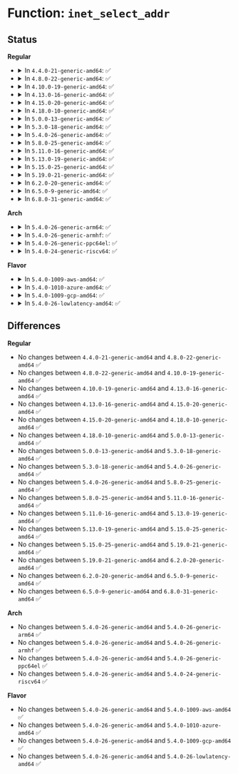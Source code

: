 # Function: <code>inet_select_addr</code>

## Status
<b>Regular</b>
<ul>
<li>
<details>
<summary>In <code>4.4.0-21-generic-amd64</code>: ✅</summary>

```c
__be32 inet_select_addr(const struct net_device * dev, __be32 dst, int scope)
```

```json
{
  "name": "inet_select_addr",
  "collision_type": "Unique Global",
  "inline_type": "No",
  "funcs": [
    {
      "addr": 18446744071586772160,
      "name": "inet_select_addr",
      "external": true,
      "loc": "net/ipv4/devinet.c:1192",
      "file": "net/ipv4/devinet.c",
      "inline": "seen, unknown",
      "caller_inline": [],
      "caller_func": [
        "net/ipv4/route.c:__ip_route_output_key_hash",
        "net/ipv4/route.c:__ip_route_output_key_hash",
        "net/ipv4/route.c:__ip_route_output_key_hash",
        "net/ipv4/route.c:__ip_route_output_key_hash",
        "net/ipv4/route.c:ip_rt_get_source",
        "net/ipv4/arp.c:arp_solicit",
        "net/ipv4/icmp.c:icmp_send",
        "net/ipv4/fib_frontend.c:fib_compute_spec_dst",
        "net/ipv4/fib_semantics.c:fib_create_info",
        "net/ipv4/fib_semantics.c:fib_select_path"
      ]
    }
  ],
  "symbols": [
    {
      "addr": 18446744071586772160,
      "name": "inet_select_addr",
      "section": ".text",
      "bind": "STB_GLOBAL",
      "size": 194
    }
  ]
}
```
</details>
</li>
<li>
<details>
<summary>In <code>4.8.0-22-generic-amd64</code>: ✅</summary>

```c
__be32 inet_select_addr(const struct net_device * dev, __be32 dst, int scope)
```

```json
{
  "name": "inet_select_addr",
  "collision_type": "Unique Global",
  "inline_type": "No",
  "funcs": [
    {
      "addr": 18446744071587220880,
      "name": "inet_select_addr",
      "external": true,
      "loc": "net/ipv4/devinet.c:1196",
      "file": "net/ipv4/devinet.c",
      "inline": "seen, unknown",
      "caller_inline": [],
      "caller_func": [
        "net/ipv4/route.c:__ip_route_output_key_hash",
        "net/ipv4/route.c:__ip_route_output_key_hash",
        "net/ipv4/route.c:__ip_route_output_key_hash",
        "net/ipv4/route.c:__ip_route_output_key_hash",
        "net/ipv4/route.c:ip_rt_get_source",
        "net/ipv4/arp.c:arp_solicit",
        "net/ipv4/icmp.c:icmp_send",
        "net/ipv4/fib_frontend.c:fib_compute_spec_dst",
        "net/ipv4/fib_semantics.c:fib_select_path",
        "net/ipv4/fib_semantics.c:fib_create_info"
      ]
    }
  ],
  "symbols": [
    {
      "addr": 18446744071587220880,
      "name": "inet_select_addr",
      "section": ".text",
      "bind": "STB_GLOBAL",
      "size": 323
    }
  ]
}
```
</details>
</li>
<li>
<details>
<summary>In <code>4.10.0-19-generic-amd64</code>: ✅</summary>

```c
__be32 inet_select_addr(const struct net_device * dev, __be32 dst, int scope)
```

```json
{
  "name": "inet_select_addr",
  "collision_type": "Unique Global",
  "inline_type": "No",
  "funcs": [
    {
      "addr": 18446744071587421424,
      "name": "inet_select_addr",
      "external": true,
      "loc": "net/ipv4/devinet.c:1196",
      "file": "net/ipv4/devinet.c",
      "inline": "seen, unknown",
      "caller_inline": [],
      "caller_func": [
        "net/ipv4/route.c:__ip_route_output_key_hash",
        "net/ipv4/route.c:__ip_route_output_key_hash",
        "net/ipv4/route.c:__ip_route_output_key_hash",
        "net/ipv4/route.c:__ip_route_output_key_hash",
        "net/ipv4/route.c:ip_rt_get_source",
        "net/ipv4/arp.c:arp_solicit",
        "net/ipv4/icmp.c:icmp_send",
        "net/ipv4/fib_frontend.c:fib_compute_spec_dst",
        "net/ipv4/fib_semantics.c:fib_select_path",
        "net/ipv4/fib_semantics.c:fib_create_info"
      ]
    }
  ],
  "symbols": [
    {
      "addr": 18446744071587421424,
      "name": "inet_select_addr",
      "section": ".text",
      "bind": "STB_GLOBAL",
      "size": 323
    }
  ]
}
```
</details>
</li>
<li>
<details>
<summary>In <code>4.13.0-16-generic-amd64</code>: ✅</summary>

```c
__be32 inet_select_addr(const struct net_device * dev, __be32 dst, int scope)
```

```json
{
  "name": "inet_select_addr",
  "collision_type": "Unique Global",
  "inline_type": "No",
  "funcs": [
    {
      "addr": 18446744071587559312,
      "name": "inet_select_addr",
      "external": true,
      "loc": "net/ipv4/devinet.c:1231",
      "file": "net/ipv4/devinet.c",
      "inline": "seen, unknown",
      "caller_inline": [],
      "caller_func": [
        "net/ipv4/route.c:ip_route_output_key_hash_rcu",
        "net/ipv4/route.c:ip_route_output_key_hash_rcu",
        "net/ipv4/route.c:ip_route_output_key_hash_rcu",
        "net/ipv4/route.c:ip_route_output_key_hash_rcu",
        "net/ipv4/route.c:ip_rt_get_source",
        "net/ipv4/arp.c:arp_solicit",
        "net/ipv4/icmp.c:icmp_send",
        "net/ipv4/fib_frontend.c:fib_compute_spec_dst",
        "net/ipv4/fib_semantics.c:fib_select_path",
        "net/ipv4/fib_semantics.c:fib_create_info"
      ]
    }
  ],
  "symbols": [
    {
      "addr": 18446744071587559312,
      "name": "inet_select_addr",
      "section": ".text",
      "bind": "STB_GLOBAL",
      "size": 354
    }
  ]
}
```
</details>
</li>
<li>
<details>
<summary>In <code>4.15.0-20-generic-amd64</code>: ✅</summary>

```c
__be32 inet_select_addr(const struct net_device * dev, __be32 dst, int scope)
```

```json
{
  "name": "inet_select_addr",
  "collision_type": "Unique Global",
  "inline_type": "No",
  "funcs": [
    {
      "addr": 18446744071588082624,
      "name": "inet_select_addr",
      "external": true,
      "loc": "net/ipv4/devinet.c:1239",
      "file": "net/ipv4/devinet.c",
      "inline": "seen, unknown",
      "caller_inline": [],
      "caller_func": [
        "net/ipv4/route.c:ip_route_output_key_hash_rcu",
        "net/ipv4/route.c:ip_route_output_key_hash_rcu",
        "net/ipv4/route.c:ip_route_output_key_hash_rcu",
        "net/ipv4/route.c:ip_route_output_key_hash_rcu",
        "net/ipv4/route.c:ip_rt_get_source",
        "net/ipv4/arp.c:arp_solicit",
        "net/ipv4/icmp.c:icmp_send",
        "net/ipv4/fib_frontend.c:fib_compute_spec_dst",
        "net/ipv4/fib_semantics.c:fib_select_path",
        "net/ipv4/fib_semantics.c:fib_create_info"
      ]
    }
  ],
  "symbols": [
    {
      "addr": 18446744071588082624,
      "name": "inet_select_addr",
      "section": ".text",
      "bind": "STB_GLOBAL",
      "size": 354
    }
  ]
}
```
</details>
</li>
<li>
<details>
<summary>In <code>4.18.0-10-generic-amd64</code>: ✅</summary>

```c
__be32 inet_select_addr(const struct net_device * dev, __be32 dst, int scope)
```

```json
{
  "name": "inet_select_addr",
  "collision_type": "Unique Global",
  "inline_type": "No",
  "funcs": [
    {
      "addr": 18446744071588434496,
      "name": "inet_select_addr",
      "external": true,
      "loc": "net/ipv4/devinet.c:1246",
      "file": "net/ipv4/devinet.c",
      "inline": "seen, unknown",
      "caller_inline": [],
      "caller_func": [
        "net/ipv4/route.c:ip_route_output_key_hash_rcu",
        "net/ipv4/route.c:ip_route_output_key_hash_rcu",
        "net/ipv4/route.c:ip_route_output_key_hash_rcu",
        "net/ipv4/route.c:ip_route_output_key_hash_rcu",
        "net/ipv4/route.c:ip_rt_get_source",
        "net/ipv4/arp.c:arp_solicit",
        "net/ipv4/icmp.c:icmp_send",
        "net/ipv4/fib_frontend.c:fib_compute_spec_dst",
        "net/ipv4/fib_semantics.c:fib_select_path",
        "net/ipv4/fib_semantics.c:fib_create_info"
      ]
    }
  ],
  "symbols": [
    {
      "addr": 18446744071588434496,
      "name": "inet_select_addr",
      "section": ".text",
      "bind": "STB_GLOBAL",
      "size": 353
    }
  ]
}
```
</details>
</li>
<li>
<details>
<summary>In <code>5.0.0-13-generic-amd64</code>: ✅</summary>

```c
__be32 inet_select_addr(const struct net_device * dev, __be32 dst, int scope)
```

```json
{
  "name": "inet_select_addr",
  "collision_type": "Unique Global",
  "inline_type": "No",
  "funcs": [
    {
      "addr": 18446744071588626512,
      "name": "inet_select_addr",
      "external": true,
      "loc": "net/ipv4/devinet.c:1258",
      "file": "net/ipv4/devinet.c",
      "inline": "seen, unknown",
      "caller_inline": [],
      "caller_func": [
        "net/ipv4/route.c:ip_route_output_key_hash_rcu",
        "net/ipv4/route.c:ip_route_output_key_hash_rcu",
        "net/ipv4/route.c:ip_route_output_key_hash_rcu",
        "net/ipv4/route.c:ip_route_output_key_hash_rcu",
        "net/ipv4/route.c:ip_rt_get_source",
        "net/ipv4/arp.c:arp_solicit",
        "net/ipv4/icmp.c:__icmp_send",
        "net/ipv4/fib_frontend.c:fib_compute_spec_dst",
        "net/ipv4/fib_semantics.c:fib_select_path",
        "net/ipv4/fib_semantics.c:fib_create_info"
      ]
    }
  ],
  "symbols": [
    {
      "addr": 18446744071588626512,
      "name": "inet_select_addr",
      "section": ".text",
      "bind": "STB_GLOBAL",
      "size": 353
    }
  ]
}
```
</details>
</li>
<li>
<details>
<summary>In <code>5.3.0-18-generic-amd64</code>: ✅</summary>

```c
__be32 inet_select_addr(const struct net_device * dev, __be32 dst, int scope)
```

```json
{
  "name": "inet_select_addr",
  "collision_type": "Unique Global",
  "inline_type": "No",
  "funcs": [
    {
      "addr": 18446744071589040000,
      "name": "inet_select_addr",
      "external": true,
      "loc": "net/ipv4/devinet.c:1295",
      "file": "net/ipv4/devinet.c",
      "inline": "seen, unknown",
      "caller_inline": [],
      "caller_func": [
        "net/ipv4/route.c:ip_route_output_key_hash_rcu",
        "net/ipv4/route.c:ip_route_output_key_hash_rcu",
        "net/ipv4/route.c:ip_route_output_key_hash_rcu",
        "net/ipv4/route.c:ip_rt_get_source",
        "net/ipv4/arp.c:arp_solicit",
        "net/ipv4/icmp.c:__icmp_send",
        "net/ipv4/fib_frontend.c:fib_compute_spec_dst"
      ]
    }
  ],
  "symbols": [
    {
      "addr": 18446744071589040000,
      "name": "inet_select_addr",
      "section": ".text",
      "bind": "STB_GLOBAL",
      "size": 408
    }
  ]
}
```
</details>
</li>
<li>
<details>
<summary>In <code>5.4.0-26-generic-amd64</code>: ✅</summary>

```c
__be32 inet_select_addr(const struct net_device * dev, __be32 dst, int scope)
```

```json
{
  "name": "inet_select_addr",
  "collision_type": "Unique Global",
  "inline_type": "No",
  "funcs": [
    {
      "addr": 18446744071589264512,
      "name": "inet_select_addr",
      "external": true,
      "loc": "net/ipv4/devinet.c:1295",
      "file": "net/ipv4/devinet.c",
      "inline": "seen, unknown",
      "caller_inline": [],
      "caller_func": [
        "net/ipv4/route.c:ip_route_output_key_hash_rcu",
        "net/ipv4/route.c:ip_route_output_key_hash_rcu",
        "net/ipv4/route.c:ip_route_output_key_hash_rcu",
        "net/ipv4/route.c:ip_rt_get_source",
        "net/ipv4/arp.c:arp_solicit",
        "net/ipv4/icmp.c:__icmp_send",
        "net/ipv4/fib_frontend.c:fib_compute_spec_dst"
      ]
    }
  ],
  "symbols": [
    {
      "addr": 18446744071589264512,
      "name": "inet_select_addr",
      "section": ".text",
      "bind": "STB_GLOBAL",
      "size": 408
    }
  ]
}
```
</details>
</li>
<li>
<details>
<summary>In <code>5.8.0-25-generic-amd64</code>: ✅</summary>

```c
__be32 inet_select_addr(const struct net_device * dev, __be32 dst, int scope)
```

```json
{
  "name": "inet_select_addr",
  "collision_type": "Unique Global",
  "inline_type": "No",
  "funcs": [
    {
      "addr": 18446744071590240448,
      "name": "inet_select_addr",
      "external": true,
      "loc": "net/ipv4/devinet.c:1301",
      "file": "net/ipv4/devinet.c",
      "inline": "seen, unknown",
      "caller_inline": [],
      "caller_func": [
        "net/ipv4/route.c:ip_route_output_key_hash_rcu",
        "net/ipv4/route.c:ip_route_output_key_hash_rcu",
        "net/ipv4/route.c:ip_route_output_key_hash_rcu",
        "net/ipv4/route.c:ip_rt_get_source",
        "net/ipv4/arp.c:arp_solicit",
        "net/ipv4/icmp.c:__icmp_send",
        "net/ipv4/fib_frontend.c:fib_compute_spec_dst",
        "net/ipv4/fib_semantics.c:fib_create_info",
        "net/ipv4/fib_semantics.c:fib_create_info",
        "net/ipv4/fib_semantics.c:fib_result_prefsrc",
        "net/ipv4/fib_semantics.c:fib_result_prefsrc"
      ]
    }
  ],
  "symbols": [
    {
      "addr": 18446744071590240448,
      "name": "inet_select_addr",
      "section": ".text",
      "bind": "STB_GLOBAL",
      "size": 388
    }
  ]
}
```
</details>
</li>
<li>
<details>
<summary>In <code>5.11.0-16-generic-amd64</code>: ✅</summary>

```c
__be32 inet_select_addr(const struct net_device * dev, __be32 dst, int scope)
```

```json
{
  "name": "inet_select_addr",
  "collision_type": "Unique Global",
  "inline_type": "No",
  "funcs": [
    {
      "addr": 18446744071590293232,
      "name": "inet_select_addr",
      "external": true,
      "loc": "net/ipv4/devinet.c:1300",
      "file": "net/ipv4/devinet.c",
      "inline": "seen, unknown",
      "caller_inline": [],
      "caller_func": [
        "net/ipv4/route.c:ip_route_output_key_hash_rcu",
        "net/ipv4/route.c:ip_route_output_key_hash_rcu",
        "net/ipv4/route.c:ip_route_output_key_hash_rcu",
        "net/ipv4/route.c:ip_rt_get_source",
        "net/ipv4/arp.c:arp_solicit",
        "net/ipv4/icmp.c:__icmp_send",
        "net/ipv4/fib_frontend.c:fib_compute_spec_dst",
        "net/ipv4/fib_semantics.c:fib_create_info",
        "net/ipv4/fib_semantics.c:fib_create_info",
        "net/ipv4/fib_semantics.c:fib_result_prefsrc",
        "net/ipv4/fib_semantics.c:fib_result_prefsrc"
      ]
    }
  ],
  "symbols": [
    {
      "addr": 18446744071590293232,
      "name": "inet_select_addr",
      "section": ".text",
      "bind": "STB_GLOBAL",
      "size": 397
    }
  ]
}
```
</details>
</li>
<li>
<details>
<summary>In <code>5.13.0-19-generic-amd64</code>: ✅</summary>

```c
__be32 inet_select_addr(const struct net_device * dev, __be32 dst, int scope)
```

```json
{
  "name": "inet_select_addr",
  "collision_type": "Unique Global",
  "inline_type": "No",
  "funcs": [
    {
      "addr": 18446744071590209120,
      "name": "inet_select_addr",
      "external": true,
      "loc": "net/ipv4/devinet.c:1300",
      "file": "net/ipv4/devinet.c",
      "inline": "seen, unknown",
      "caller_inline": [],
      "caller_func": [
        "net/ipv4/route.c:ip_route_output_key_hash_rcu",
        "net/ipv4/route.c:ip_route_output_key_hash_rcu",
        "net/ipv4/route.c:ip_route_output_key_hash_rcu",
        "net/ipv4/route.c:ip_rt_get_source",
        "net/ipv4/arp.c:arp_solicit",
        "net/ipv4/icmp.c:__icmp_send",
        "net/ipv4/fib_frontend.c:fib_compute_spec_dst",
        "net/ipv4/fib_semantics.c:fib_create_info",
        "net/ipv4/fib_semantics.c:fib_create_info",
        "net/ipv4/fib_semantics.c:fib_result_prefsrc",
        "net/ipv4/fib_semantics.c:fib_result_prefsrc"
      ]
    }
  ],
  "symbols": [
    {
      "addr": 18446744071590209120,
      "name": "inet_select_addr",
      "section": ".text",
      "bind": "STB_GLOBAL",
      "size": 397
    }
  ]
}
```
</details>
</li>
<li>
<details>
<summary>In <code>5.15.0-25-generic-amd64</code>: ✅</summary>

```c
__be32 inet_select_addr(const struct net_device * dev, __be32 dst, int scope)
```

```json
{
  "name": "inet_select_addr",
  "collision_type": "Unique Global",
  "inline_type": "No",
  "funcs": [
    {
      "addr": 18446744071590990752,
      "name": "inet_select_addr",
      "external": true,
      "loc": "net/ipv4/devinet.c:1300",
      "file": "net/ipv4/devinet.c",
      "inline": "seen, unknown",
      "caller_inline": [],
      "caller_func": [
        "net/ipv4/route.c:ip_route_output_key_hash_rcu",
        "net/ipv4/route.c:ip_route_output_key_hash_rcu",
        "net/ipv4/route.c:ip_route_output_key_hash_rcu",
        "net/ipv4/route.c:ip_rt_get_source",
        "net/ipv4/arp.c:arp_solicit",
        "net/ipv4/icmp.c:__icmp_send",
        "net/ipv4/fib_frontend.c:fib_compute_spec_dst",
        "net/ipv4/fib_semantics.c:fib_create_info",
        "net/ipv4/fib_semantics.c:fib_create_info",
        "net/ipv4/fib_semantics.c:fib_result_prefsrc",
        "net/ipv4/fib_semantics.c:fib_result_prefsrc"
      ]
    }
  ],
  "symbols": [
    {
      "addr": 18446744071590990752,
      "name": "inet_select_addr",
      "section": ".text",
      "bind": "STB_GLOBAL",
      "size": 397
    }
  ]
}
```
</details>
</li>
<li>
<details>
<summary>In <code>5.19.0-21-generic-amd64</code>: ✅</summary>

```c
__be32 inet_select_addr(const struct net_device * dev, __be32 dst, int scope)
```

```json
{
  "name": "inet_select_addr",
  "collision_type": "Unique Global",
  "inline_type": "No",
  "funcs": [
    {
      "addr": 18446744071592636496,
      "name": "inet_select_addr",
      "external": true,
      "loc": "net/ipv4/devinet.c:1304",
      "file": "net/ipv4/devinet.c",
      "inline": "seen, unknown",
      "caller_inline": [],
      "caller_func": [
        "net/ipv4/route.c:ip_route_output_key_hash_rcu",
        "net/ipv4/route.c:ip_route_output_key_hash_rcu",
        "net/ipv4/route.c:ip_route_output_key_hash_rcu",
        "net/ipv4/route.c:ip_rt_get_source",
        "net/ipv4/arp.c:arp_solicit",
        "net/ipv4/icmp.c:__icmp_send",
        "net/ipv4/fib_frontend.c:fib_compute_spec_dst",
        "net/ipv4/fib_semantics.c:fib_create_info",
        "net/ipv4/fib_semantics.c:fib_create_info",
        "net/ipv4/fib_semantics.c:fib_result_prefsrc",
        "net/ipv4/fib_semantics.c:fib_result_prefsrc"
      ]
    }
  ],
  "symbols": [
    {
      "addr": 18446744071592636496,
      "name": "inet_select_addr",
      "section": ".text",
      "bind": "STB_GLOBAL",
      "size": 430
    }
  ]
}
```
</details>
</li>
<li>
<details>
<summary>In <code>6.2.0-20-generic-amd64</code>: ✅</summary>

```c
__be32 inet_select_addr(const struct net_device * dev, __be32 dst, int scope)
```

```json
{
  "name": "inet_select_addr",
  "collision_type": "Unique Global",
  "inline_type": "No",
  "funcs": [
    {
      "addr": 18446744071594502544,
      "name": "inet_select_addr",
      "external": true,
      "loc": "net/ipv4/devinet.c:1305",
      "file": "net/ipv4/devinet.c",
      "inline": "seen, unknown",
      "caller_inline": [],
      "caller_func": [
        "net/ipv4/route.c:ip_route_output_key_hash_rcu",
        "net/ipv4/route.c:ip_route_output_key_hash_rcu",
        "net/ipv4/route.c:ip_route_output_key_hash_rcu",
        "net/ipv4/route.c:ip_rt_get_source",
        "net/ipv4/arp.c:arp_solicit",
        "net/ipv4/icmp.c:__icmp_send",
        "net/ipv4/fib_frontend.c:fib_compute_spec_dst",
        "net/ipv4/fib_semantics.c:fib_create_info",
        "net/ipv4/fib_semantics.c:fib_create_info",
        "net/ipv4/fib_semantics.c:fib_result_prefsrc",
        "net/ipv4/fib_semantics.c:fib_result_prefsrc"
      ]
    }
  ],
  "symbols": [
    {
      "addr": 18446744071594502544,
      "name": "inet_select_addr",
      "section": ".text",
      "bind": "STB_GLOBAL",
      "size": 430
    }
  ]
}
```
</details>
</li>
<li>
<details>
<summary>In <code>6.5.0-9-generic-amd64</code>: ✅</summary>

```c
__be32 inet_select_addr(const struct net_device * dev, __be32 dst, int scope)
```

```json
{
  "name": "inet_select_addr",
  "collision_type": "Unique Global",
  "inline_type": "No",
  "funcs": [
    {
      "addr": 18446744071594894160,
      "name": "inet_select_addr",
      "external": true,
      "loc": "net/ipv4/devinet.c:1308",
      "file": "net/ipv4/devinet.c",
      "inline": "seen, unknown",
      "caller_inline": [],
      "caller_func": [
        "net/ipv4/route.c:ip_route_output_key_hash_rcu",
        "net/ipv4/route.c:ip_route_output_key_hash_rcu",
        "net/ipv4/route.c:ip_route_output_key_hash_rcu",
        "net/ipv4/route.c:ip_rt_get_source",
        "net/ipv4/arp.c:arp_solicit",
        "net/ipv4/icmp.c:__icmp_send",
        "net/ipv4/fib_frontend.c:fib_compute_spec_dst",
        "net/ipv4/fib_semantics.c:fib_create_info",
        "net/ipv4/fib_semantics.c:fib_create_info",
        "net/ipv4/fib_semantics.c:fib_result_prefsrc",
        "net/ipv4/fib_semantics.c:fib_result_prefsrc"
      ]
    }
  ],
  "symbols": [
    {
      "addr": 18446744071594894160,
      "name": "inet_select_addr",
      "section": ".text",
      "bind": "STB_GLOBAL",
      "size": 430
    }
  ]
}
```
</details>
</li>
<li>
<details>
<summary>In <code>6.8.0-31-generic-amd64</code>: ✅</summary>

```c
__be32 inet_select_addr(const struct net_device * dev, __be32 dst, int scope)
```

```json
{
  "name": "inet_select_addr",
  "collision_type": "Unique Global",
  "inline_type": "No",
  "funcs": [
    {
      "addr": 18446744071595705472,
      "name": "inet_select_addr",
      "external": true,
      "loc": "net/ipv4/devinet.c:1325",
      "file": "net/ipv4/devinet.c",
      "inline": "seen, unknown",
      "caller_inline": [],
      "caller_func": [
        "net/ipv4/route.c:ip_route_output_key_hash_rcu",
        "net/ipv4/route.c:ip_route_output_key_hash_rcu",
        "net/ipv4/route.c:ip_route_output_key_hash_rcu",
        "net/ipv4/route.c:ip_rt_get_source",
        "net/ipv4/arp.c:arp_solicit",
        "net/ipv4/icmp.c:__icmp_send",
        "net/ipv4/fib_frontend.c:fib_compute_spec_dst",
        "net/ipv4/fib_semantics.c:fib_create_info",
        "net/ipv4/fib_semantics.c:fib_create_info",
        "net/ipv4/fib_semantics.c:fib_result_prefsrc",
        "net/ipv4/fib_semantics.c:fib_result_prefsrc"
      ]
    }
  ],
  "symbols": [
    {
      "addr": 18446744071595705472,
      "name": "inet_select_addr",
      "section": ".text",
      "bind": "STB_GLOBAL",
      "size": 447
    }
  ]
}
```
</details>
</li>
</ul>
<b>Arch</b>
<ul>
<li>
<details>
<summary>In <code>5.4.0-26-generic-arm64</code>: ✅</summary>

```c
__be32 inet_select_addr(const struct net_device * dev, __be32 dst, int scope)
```

```json
{
  "name": "inet_select_addr",
  "collision_type": "Unique Global",
  "inline_type": "No",
  "funcs": [
    {
      "addr": 18446603336502893216,
      "name": "inet_select_addr",
      "external": true,
      "loc": "net/ipv4/devinet.c:1295",
      "file": "net/ipv4/devinet.c",
      "inline": "seen, unknown",
      "caller_inline": [],
      "caller_func": [
        "net/ipv4/route.c:ip_route_output_key_hash_rcu",
        "net/ipv4/route.c:ip_route_output_key_hash_rcu",
        "net/ipv4/route.c:ip_route_output_key_hash_rcu",
        "net/ipv4/route.c:ip_route_output_key_hash_rcu",
        "net/ipv4/route.c:ip_rt_get_source",
        "net/ipv4/arp.c:arp_solicit",
        "net/ipv4/icmp.c:__icmp_send",
        "net/ipv4/fib_frontend.c:fib_compute_spec_dst"
      ]
    }
  ],
  "symbols": [
    {
      "addr": 18446603336502893216,
      "name": "inet_select_addr",
      "section": ".text",
      "bind": "STB_GLOBAL",
      "size": 424
    }
  ]
}
```
</details>
</li>
<li>
<details>
<summary>In <code>5.4.0-26-generic-armhf</code>: ✅</summary>

```c
__be32 inet_select_addr(const struct net_device * dev, __be32 dst, int scope)
```

```json
{
  "name": "inet_select_addr",
  "collision_type": "Unique Global",
  "inline_type": "No",
  "funcs": [
    {
      "addr": 3235587188,
      "name": "inet_select_addr",
      "external": true,
      "loc": "net/ipv4/devinet.c:1295",
      "file": "net/ipv4/devinet.c",
      "inline": "seen, unknown",
      "caller_inline": [],
      "caller_func": [
        "net/ipv4/route.c:ip_route_output_key_hash_rcu",
        "net/ipv4/route.c:ip_route_output_key_hash_rcu",
        "net/ipv4/route.c:ip_route_output_key_hash_rcu",
        "net/ipv4/route.c:ip_route_output_key_hash_rcu",
        "net/ipv4/route.c:ip_rt_get_source",
        "net/ipv4/arp.c:arp_solicit",
        "net/ipv4/icmp.c:__icmp_send",
        "net/ipv4/fib_frontend.c:fib_compute_spec_dst",
        "net/ipv4/fib_frontend.c:fib_compute_spec_dst"
      ]
    }
  ],
  "symbols": [
    {
      "addr": 3235587188,
      "name": "inet_select_addr",
      "section": ".text",
      "bind": "STB_GLOBAL",
      "size": 484
    }
  ]
}
```
</details>
</li>
<li>
<details>
<summary>In <code>5.4.0-26-generic-ppc64el</code>: ✅</summary>

```c
__be32 inet_select_addr(const struct net_device * dev, __be32 dst, int scope)
```

```json
{
  "name": "inet_select_addr",
  "collision_type": "Unique Global",
  "inline_type": "No",
  "funcs": [
    {
      "addr": 13835058055296555744,
      "name": "inet_select_addr",
      "external": true,
      "loc": "net/ipv4/devinet.c:1295",
      "file": "net/ipv4/devinet.c",
      "inline": "seen, unknown",
      "caller_inline": [],
      "caller_func": [
        "net/ipv4/route.c:ip_route_output_key_hash_rcu",
        "net/ipv4/route.c:ip_route_output_key_hash_rcu",
        "net/ipv4/route.c:ip_route_output_key_hash_rcu",
        "net/ipv4/route.c:ip_rt_get_source",
        "net/ipv4/arp.c:arp_solicit",
        "net/ipv4/icmp.c:__icmp_send",
        "net/ipv4/fib_frontend.c:fib_compute_spec_dst"
      ]
    }
  ],
  "symbols": [
    {
      "addr": 13835058055296555744,
      "name": "inet_select_addr",
      "section": ".text",
      "bind": "STB_GLOBAL",
      "size": 608
    }
  ]
}
```
</details>
</li>
<li>
<details>
<summary>In <code>5.4.0-24-generic-riscv64</code>: ✅</summary>

```c
__be32 inet_select_addr(const struct net_device * dev, __be32 dst, int scope)
```

```json
{
  "name": "inet_select_addr",
  "collision_type": "Unique Global",
  "inline_type": "No",
  "funcs": [
    {
      "addr": 18446743936278991662,
      "name": "inet_select_addr",
      "external": true,
      "loc": "net/ipv4/devinet.c:1295",
      "file": "net/ipv4/devinet.c",
      "inline": "seen, unknown",
      "caller_inline": [],
      "caller_func": [
        "net/ipv4/route.c:ip_route_output_key_hash_rcu",
        "net/ipv4/route.c:ip_route_output_key_hash_rcu",
        "net/ipv4/route.c:ip_route_output_key_hash_rcu",
        "net/ipv4/route.c:ip_route_output_key_hash_rcu",
        "net/ipv4/route.c:ip_rt_get_source",
        "net/ipv4/arp.c:arp_solicit",
        "net/ipv4/icmp.c:__icmp_send",
        "net/ipv4/fib_frontend.c:fib_compute_spec_dst"
      ]
    }
  ],
  "symbols": [
    {
      "addr": 18446743936278991662,
      "name": "inet_select_addr",
      "section": ".text",
      "bind": "STB_GLOBAL",
      "size": 314
    }
  ]
}
```
</details>
</li>
</ul>
<b>Flavor</b>
<ul>
<li>
<details>
<summary>In <code>5.4.0-1009-aws-amd64</code>: ✅</summary>

```c
__be32 inet_select_addr(const struct net_device * dev, __be32 dst, int scope)
```

```json
{
  "name": "inet_select_addr",
  "collision_type": "Unique Global",
  "inline_type": "No",
  "funcs": [
    {
      "addr": 18446744071588870688,
      "name": "inet_select_addr",
      "external": true,
      "loc": "net/ipv4/devinet.c:1295",
      "file": "net/ipv4/devinet.c",
      "inline": "seen, unknown",
      "caller_inline": [],
      "caller_func": [
        "net/ipv4/route.c:ip_route_output_key_hash_rcu",
        "net/ipv4/route.c:ip_route_output_key_hash_rcu",
        "net/ipv4/route.c:ip_route_output_key_hash_rcu",
        "net/ipv4/route.c:ip_rt_get_source",
        "net/ipv4/arp.c:arp_solicit",
        "net/ipv4/icmp.c:__icmp_send",
        "net/ipv4/fib_frontend.c:fib_compute_spec_dst"
      ]
    }
  ],
  "symbols": [
    {
      "addr": 18446744071588870688,
      "name": "inet_select_addr",
      "section": ".text",
      "bind": "STB_GLOBAL",
      "size": 408
    }
  ]
}
```
</details>
</li>
<li>
<details>
<summary>In <code>5.4.0-1010-azure-amd64</code>: ✅</summary>

```c
__be32 inet_select_addr(const struct net_device * dev, __be32 dst, int scope)
```

```json
{
  "name": "inet_select_addr",
  "collision_type": "Unique Global",
  "inline_type": "No",
  "funcs": [
    {
      "addr": 18446744071588582624,
      "name": "inet_select_addr",
      "external": true,
      "loc": "net/ipv4/devinet.c:1295",
      "file": "net/ipv4/devinet.c",
      "inline": "seen, unknown",
      "caller_inline": [],
      "caller_func": [
        "net/ipv4/route.c:ip_route_output_key_hash_rcu",
        "net/ipv4/route.c:ip_route_output_key_hash_rcu",
        "net/ipv4/route.c:ip_route_output_key_hash_rcu",
        "net/ipv4/route.c:ip_rt_get_source",
        "net/ipv4/arp.c:arp_solicit",
        "net/ipv4/icmp.c:__icmp_send",
        "net/ipv4/fib_frontend.c:fib_compute_spec_dst"
      ]
    }
  ],
  "symbols": [
    {
      "addr": 18446744071588582624,
      "name": "inet_select_addr",
      "section": ".text",
      "bind": "STB_GLOBAL",
      "size": 408
    }
  ]
}
```
</details>
</li>
<li>
<details>
<summary>In <code>5.4.0-1009-gcp-amd64</code>: ✅</summary>

```c
__be32 inet_select_addr(const struct net_device * dev, __be32 dst, int scope)
```

```json
{
  "name": "inet_select_addr",
  "collision_type": "Unique Global",
  "inline_type": "No",
  "funcs": [
    {
      "addr": 18446744071589307072,
      "name": "inet_select_addr",
      "external": true,
      "loc": "net/ipv4/devinet.c:1295",
      "file": "net/ipv4/devinet.c",
      "inline": "seen, unknown",
      "caller_inline": [],
      "caller_func": [
        "net/ipv4/route.c:ip_route_output_key_hash_rcu",
        "net/ipv4/route.c:ip_route_output_key_hash_rcu",
        "net/ipv4/route.c:ip_route_output_key_hash_rcu",
        "net/ipv4/route.c:ip_rt_get_source",
        "net/ipv4/arp.c:arp_solicit",
        "net/ipv4/icmp.c:__icmp_send",
        "net/ipv4/fib_frontend.c:fib_compute_spec_dst"
      ]
    }
  ],
  "symbols": [
    {
      "addr": 18446744071589307072,
      "name": "inet_select_addr",
      "section": ".text",
      "bind": "STB_GLOBAL",
      "size": 408
    }
  ]
}
```
</details>
</li>
<li>
<details>
<summary>In <code>5.4.0-26-lowlatency-amd64</code>: ✅</summary>

```c
__be32 inet_select_addr(const struct net_device * dev, __be32 dst, int scope)
```

```json
{
  "name": "inet_select_addr",
  "collision_type": "Unique Global",
  "inline_type": "No",
  "funcs": [
    {
      "addr": 18446744071589348832,
      "name": "inet_select_addr",
      "external": true,
      "loc": "net/ipv4/devinet.c:1295",
      "file": "net/ipv4/devinet.c",
      "inline": "seen, unknown",
      "caller_inline": [],
      "caller_func": [
        "net/ipv4/route.c:ip_route_output_key_hash_rcu",
        "net/ipv4/route.c:ip_route_output_key_hash_rcu",
        "net/ipv4/route.c:ip_route_output_key_hash_rcu",
        "net/ipv4/route.c:ip_rt_get_source",
        "net/ipv4/arp.c:arp_solicit",
        "net/ipv4/icmp.c:__icmp_send",
        "net/ipv4/fib_frontend.c:fib_compute_spec_dst"
      ]
    }
  ],
  "symbols": [
    {
      "addr": 18446744071589348832,
      "name": "inet_select_addr",
      "section": ".text",
      "bind": "STB_GLOBAL",
      "size": 423
    }
  ]
}
```
</details>
</li>
</ul>

## Differences
<b>Regular</b>
<ul>
<li>
No changes between <code>4.4.0-21-generic-amd64</code> and <code>4.8.0-22-generic-amd64</code> ✅
</li>
<li>
No changes between <code>4.8.0-22-generic-amd64</code> and <code>4.10.0-19-generic-amd64</code> ✅
</li>
<li>
No changes between <code>4.10.0-19-generic-amd64</code> and <code>4.13.0-16-generic-amd64</code> ✅
</li>
<li>
No changes between <code>4.13.0-16-generic-amd64</code> and <code>4.15.0-20-generic-amd64</code> ✅
</li>
<li>
No changes between <code>4.15.0-20-generic-amd64</code> and <code>4.18.0-10-generic-amd64</code> ✅
</li>
<li>
No changes between <code>4.18.0-10-generic-amd64</code> and <code>5.0.0-13-generic-amd64</code> ✅
</li>
<li>
No changes between <code>5.0.0-13-generic-amd64</code> and <code>5.3.0-18-generic-amd64</code> ✅
</li>
<li>
No changes between <code>5.3.0-18-generic-amd64</code> and <code>5.4.0-26-generic-amd64</code> ✅
</li>
<li>
No changes between <code>5.4.0-26-generic-amd64</code> and <code>5.8.0-25-generic-amd64</code> ✅
</li>
<li>
No changes between <code>5.8.0-25-generic-amd64</code> and <code>5.11.0-16-generic-amd64</code> ✅
</li>
<li>
No changes between <code>5.11.0-16-generic-amd64</code> and <code>5.13.0-19-generic-amd64</code> ✅
</li>
<li>
No changes between <code>5.13.0-19-generic-amd64</code> and <code>5.15.0-25-generic-amd64</code> ✅
</li>
<li>
No changes between <code>5.15.0-25-generic-amd64</code> and <code>5.19.0-21-generic-amd64</code> ✅
</li>
<li>
No changes between <code>5.19.0-21-generic-amd64</code> and <code>6.2.0-20-generic-amd64</code> ✅
</li>
<li>
No changes between <code>6.2.0-20-generic-amd64</code> and <code>6.5.0-9-generic-amd64</code> ✅
</li>
<li>
No changes between <code>6.5.0-9-generic-amd64</code> and <code>6.8.0-31-generic-amd64</code> ✅
</li>
</ul>
<b>Arch</b>
<ul>
<li>
No changes between <code>5.4.0-26-generic-amd64</code> and <code>5.4.0-26-generic-arm64</code> ✅
</li>
<li>
No changes between <code>5.4.0-26-generic-amd64</code> and <code>5.4.0-26-generic-armhf</code> ✅
</li>
<li>
No changes between <code>5.4.0-26-generic-amd64</code> and <code>5.4.0-26-generic-ppc64el</code> ✅
</li>
<li>
No changes between <code>5.4.0-26-generic-amd64</code> and <code>5.4.0-24-generic-riscv64</code> ✅
</li>
</ul>
<b>Flavor</b>
<ul>
<li>
No changes between <code>5.4.0-26-generic-amd64</code> and <code>5.4.0-1009-aws-amd64</code> ✅
</li>
<li>
No changes between <code>5.4.0-26-generic-amd64</code> and <code>5.4.0-1010-azure-amd64</code> ✅
</li>
<li>
No changes between <code>5.4.0-26-generic-amd64</code> and <code>5.4.0-1009-gcp-amd64</code> ✅
</li>
<li>
No changes between <code>5.4.0-26-generic-amd64</code> and <code>5.4.0-26-lowlatency-amd64</code> ✅
</li>
</ul>
